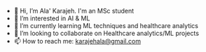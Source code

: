 - 👋 Hi, I’m Ala' Karajeh. I'm an MSc student
- 👀 I’m interested in AI & ML
- 🌱 I’m currently learning ML techniques and healthcare analytics
- 💞️ I’m looking to collaborate on Healthcare analytics/ML projects
- 📫 How to reach me: karajehala@gmail.com

<!---
karajeh-ala/karajeh-ala is a ✨ special ✨ repository because its `README.md` (this file) appears on your GitHub profile.
You can click the Preview link to take a look at your changes.
--->
